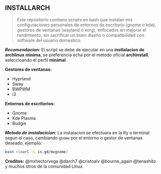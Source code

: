 ## INSTALLARCH

>Este repositorio contiene scripts en bash que instalan mis configuraciones personales de entornos de escritorio (gnome o kde),  gestores de ventanas (wayland o xorg), enfocados en mejorar el rendimiento, sin sacrificar un buen diseño o compatibilidad con software del usuario domestico.

***Recomendacion:***
El script se debe de ejecutar en una **instlalacion de archlinux minima**, se preferencia echa por el metodo oficial **archinstall**, seleccioando el perfil **minimal**.

**Gestores de ventanas:**
- Hyprland
- Sway
- BWPWM
- i3

**Entornos de escritorios:**
* Gnome 
* Kde Plasma
* Budgie

***Metodo de instalacicion:***
La instalacion se efectuara en la tty o terminal segun el caso, cambiando `gnome` por el entorno o gestor de ventanas deseado, ejemplo:
```sh
bash <(curl -L is.gd/mxgnome)
```

**Creditos:**
@mxhectorvega @darch7 @cristoalv @bourne_again @tenashito y muchos otros de la comunidad Linux.
